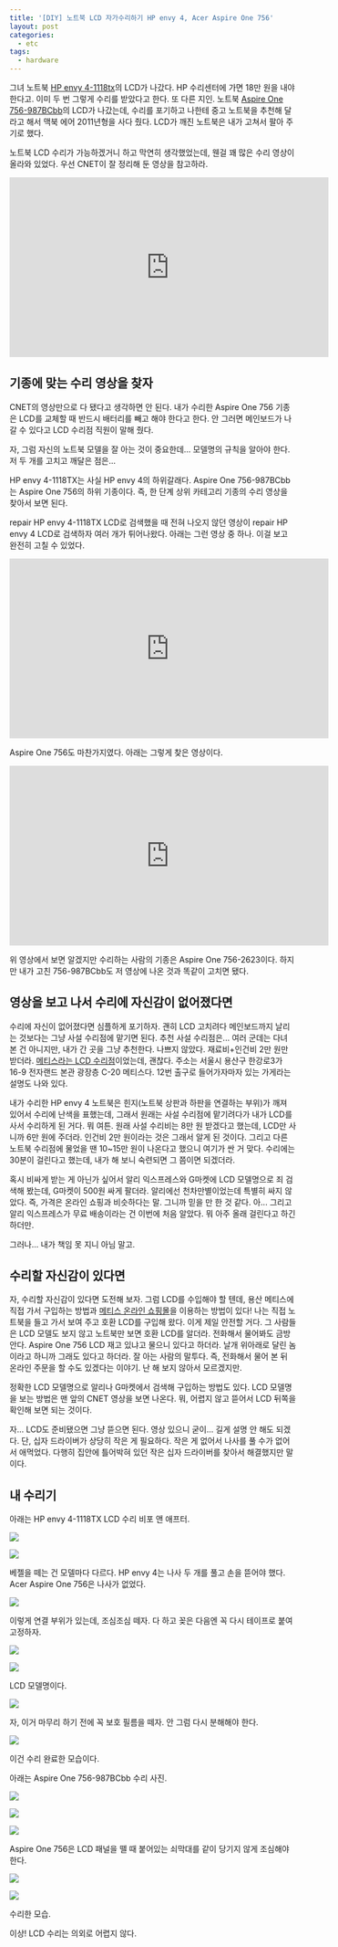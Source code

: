```yaml
---
title: '[DIY] 노트북 LCD 자가수리하기 HP envy 4, Acer Aspire One 756'
layout: post
categories: 
  - etc
tags:
  - hardware
---
```


그녀 노트북 [HP envy 4-1118tx](http://prod.danawa.com/info/?pcode=1861686)의 LCD가 나갔다. HP 수리센터에 가면 18만 원을 내야 한다고. 이미 두 번 그렇게 수리를 받았다고 한다. 또 다른 지인. 노트북 [Aspire One 756-987BCbb](http://us.hardware.info/product/238669/acer-aspire-one-756-987bcbb/specifications)의 LCD가 나갔는데, 수리를 포기하고 나한테 중고 노트북을 추천해 달라고 해서 맥북 에어 2011년형을 사다 줬다. LCD가 깨진 노트북은 내가 고쳐서 팔아 주기로 했다.

노트북 LCD 수리가 가능하겠거니 하고 막연히 생각했었는데, 웬걸 꽤 많은 수리 영상이 올라와 있었다. 우선 CNET이 잘 정리해 둔 영상을 참고하라.

<div class="video-container">
  <div class="video-container__inner">
    <iframe width="560" height="315" src="https://www.youtube.com/embed/xYDE65q33Kc" frameborder="0" allowfullscreen></iframe>
  </div>
</div>


기종에 맞는 수리 영상을 찾자
-----------------------

CNET의 영상만으로 다 됐다고 생각하면 안 된다. 내가 수리한 Aspire One 756 기종은 LCD를 교체할 때 반드시 배터리를 빼고 해야 한다고 한다. 안 그러면 메인보드가 나갈 수 있다고 LCD 수리점 직원이 말해 줬다.

자, 그럼 자신의 노트북 모델을 잘 아는 것이 중요한데... 모델명의 규칙을 알아야 한다. 저 두 개를 고치고 깨달은 점은...

HP envy 4-1118TX는 사실 HP envy 4의 하위갈래다. Aspire One 756-987BCbb는 Aspire One 756의 하위 기종이다. 즉, 한 단계 상위 카테고리 기종의 수리 영상을 찾아서 보면 된다. 

repair HP envy 4-1118TX LCD로 검색했을 때 전혀 나오지 않던 영상이 repair HP envy 4 LCD로 검색하자 여러 개가 튀어나왔다. 아래는 그런 영상 중 하나. 이걸 보고 완전히 고칠 수 있었다.

<div class="video-container">
  <div class="video-container__inner">
    <iframe width="560" height="315" src="https://www.youtube.com/embed/7rysJFx1lLo" frameborder="0" allowfullscreen></iframe>
  </div>
</div>

Aspire One 756도 마찬가지였다. 아래는 그렇게 찾은 영상이다.

<div class="video-container">
  <div class="video-container__inner">
    <iframe width="560" height="315" src="https://www.youtube.com/embed/u4qrUqFAurQ" frameborder="0" allowfullscreen></iframe>
  </div>
</div>

위 영상에서 보면 알겠지만 수리하는 사람의 기종은 Aspire One 756-2623이다. 하지만 내가 고친 756-987BCbb도 저 영상에 나온 것과 똑같이 고치면 됐다.


영상을 보고 나서 수리에 자신감이 없어졌다면
-------------------------------------------

수리에 자신이 없어졌다면 심플하게 포기하자. 괜히 LCD 고치려다 메인보드까지 날리는 것보다는 그냥 사설 수리점에 맡기면 된다. 추천 사설 수리점은... 여러 군데는 다녀 본 건 아니지만, 내가 간 곳을 그냥 추천한다. 나쁘지 않았다. 재료비+인건비 2만 원만 받더라. [메티스라는 LCD 수리점](http://notelcd.com/)이었는데, 괜찮다. 주소는 서울시 용산구 한강로3가 16-9 전자랜드 본관 광장층 C-20 메티스다. 12번 출구로 들어가자마자 있는 가게라는 설명도 나와 있다. 

내가 수리한 HP envy 4 노트북은 힌지(노트북 상판과 하판을 연결하는 부위)가 깨져 있어서 수리에 난색을 표했는데, 그래서 원래는 사설 수리점에 맡기려다가 내가 LCD를 사서 수리하게 된 거다. 뭐 여튼. 원래 사설 수리비는 8만 원 받겠다고 했는데, LCD만 사니까 6만 원에 주더라. 인건비 2만 원이라는 것은 그래서 알게 된 것이다. 그리고 다른 노트북 수리점에 물었을 땐 10~15만 원이 나온다고 했으니 여기가 싼 거 맞다. 수리에는 30분이 걸린다고 했는데, 내가 해 보니 숙련되면 그 쯤이면 되겠더라.

혹시 비싸게 받는 게 아닌가 싶어서 알리 익스프레스와 G마켓에 LCD 모델명으로 죄 검색해 봤는데, G마켓이 500원 싸게 팔더라. 알리에선 천차만별이었는데 특별히 싸지 않았다. 즉, 가격은 온라인 쇼핑과 비슷하다는 말. 그니까 믿을 만 한 것 같다. 아... 그리고 알리 익스프레스가 무료 배송이라는 건 이번에 처음 알았다. 뭐 아주 올래 걸린다고 하긴 하더만.

그러나... 내가 책임 못 지니 아님 말고.


수리할 자신감이 있다면
---------------------

자, 수리할 자신감이 있다면 도전해 보자. 그럼 LCD를 수입해야 할 텐데, 용산 메티스에 직접 가서 구입하는 방법과 [메티스 온라인 쇼핑몰](http://ntlcd.com/)을 이용하는 방법이 있다! 나는 직접 노트북을 들고 가서 보여 주고 호환 LCD를 구입해 왔다. 이게 제일 안전할 거다. 그 사람들은 LCD 모델도 보지 않고 노트북만 보면 호환 LCD를 알더라. 전화해서 물어봐도 금방 안다. Aspire One 756 LCD 재고 있냐고 물으니 있다고 하더라. 날개 위아래로 달린 놈이라고 하니까 그래도 있다고 하더라. 잘 아는 사람의 말투다. 즉, 전화해서 물어 본 뒤 온라인 주문을 할 수도 있겠다는 이야기. 난 해 보지 않아서 모르겠지만.

정확한 LCD 모델명으로 알리나 G마켓에서 검색해 구입하는 방법도 있다. LCD 모델명을 보는 방법은 맨 앞의 CNET 영상을 보면 나온다. 뭐, 어렵지 않고 뜯어서 LCD 뒤쪽을 확인해 보면 되는 것이다.

자... LCD도 준비됐으면 그냥 뜯으면 된다. 영상 있으니 굳이... 길게 설명 안 해도 되겠다. 단, 십자 드라이버가 상당히 작은 게 필요하다. 작은 게 없어서 나사를 풀 수가 없어서 애먹었다. 다행히 집안에 틀어박혀 있던 작은 십자 드라이버를 찾아서 해결했지만 말이다.


내 수리기
---------

아래는 HP envy 4-1118TX LCD 수리 비포 앤 애프터.

![](/uploads/2016-02-29/1-broken-lcd.jpg)

![](/uploads/2016-02-29/2-unwrap-bezel.jpg)

베젤을 떼는 건 모델마다 다르다. HP envy 4는 나사 두 개를 풀고 손을 뜯어야 했다. Acer Aspire One 756은 나사가 없었다.

![](/uploads/2016-02-29/3-eject.jpg)

이렇게 연결 부위가 있는데, 조심조심 떼자. 다 하고 꽂은 다음엔 꼭 다시 테이프로 붙여 고정하자.

![](/uploads/2016-02-29/4-lcd-panel.jpg)

![](/uploads/2016-02-29/5-lcd-model-name.jpg)

LCD 모델명이다.

![](/uploads/2016-02-29/6-unwrap-protect-film.jpg)

자, 이거 마무리 하기 전에 꼭 보호 필름을 떼자. 안 그럼 다시 분해해야 한다.

![](/uploads/2016-02-29/7-repaired.jpg)

이건 수리 완료한 모습이다.

아래는 Aspire One 756-987BCbb 수리 사진.

![](/uploads/2016-02-29/8-broken-lcd.jpg)

![](/uploads/2016-02-29/9-unwrap-bezel.jpg)

![](/uploads/2016-02-29/a-caution.jpg)

Aspire One 756은 LCD 패널을 뗄 때 붙어있는 쇠막대를 같이 당기지 않게 조심해야 한다.

![](/uploads/2016-02-29/b-lcd-model-name.jpg)

![](/uploads/2016-02-29/c-repaired.jpg)

수리한 모습.

이상! LCD 수리는 의외로 어렵지 않다.



